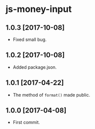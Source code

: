 js-money-input
==============

1.0.3 [2017-10-08]
------------------

- Fixed small bug.

1.0.2 [2017-10-08]
------------------

- Added package.json.

1.0.1 [2017-04-22]
------------------

- The method of `format()` made public.

1.0.0 [2017-04-08]
------------------

- First commit.
